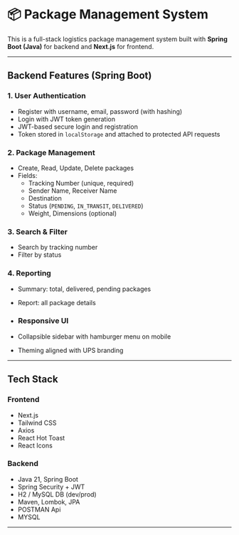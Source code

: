 # 📦 Package Management System

This is a full-stack logistics package management system built with **Spring Boot (Java)** for backend and **Next.js** for frontend.

---

##  Backend Features (Spring Boot)

###  1. User Authentication
- Register with username, email, password (with hashing)
- Login with JWT token generation
- JWT-based secure login and registration
- Token stored in `localStorage` and attached to protected API requests

###  2. Package Management
- Create, Read, Update, Delete packages
- Fields:
  - Tracking Number (unique, required)
  - Sender Name, Receiver Name
  - Destination
  - Status (`PENDING`, `IN_TRANSIT`, `DELIVERED`)
  - Weight, Dimensions (optional)

###  3. Search & Filter
- Search by tracking number
- Filter by status

###  4. Reporting
- Summary: total, delivered, pending packages
- Report: all package details

- ###  Responsive UI
- Collapsible sidebar with hamburger menu on mobile
- Theming aligned with UPS branding


---

##  Tech Stack

### Frontend
- Next.js
- Tailwind CSS
- Axios
- React Hot Toast
- React Icons

### Backend
- Java 21, Spring Boot
- Spring Security + JWT
- H2 / MySQL DB (dev/prod)
- Maven, Lombok, JPA
- POSTMAN Api
- MYSQL

---

